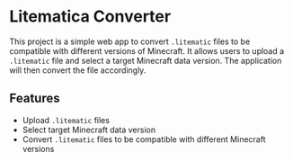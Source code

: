 # Litematica Converter

This project is a simple web app to convert `.litematic` files to be compatible with different versions of Minecraft. It allows users to upload a `.litematic` file and select a target Minecraft data version. The application will then convert the file accordingly.

## Features

- Upload `.litematic` files
- Select target Minecraft data version
- Convert `.litematic` files to be compatible with different Minecraft versions
